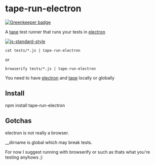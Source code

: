 # tape-run-electron

[![Greenkeeper badge](https://badges.greenkeeper.io/JamesKyburz/tape-run-electron.svg)](https://greenkeeper.io/)

A [tape](https://github.com/substack/tape) test runner that runs your tests in [electron](https://github.com/atom/electron)

[![js-standard-style](https://cdn.rawgit.com/feross/standard/master/badge.svg)](https://github.com/feross/standard)

```
cat tests/*.js | tape-run-electron
```
or
```
browserify tests/*.js | tape-run-electron
```

You need to have [electron](http://npm.im/electron-prebuilt) and [tape](http://npm.im/tape) locally or globally

## Install

npm install tape-run-electron

## Gotchas

electron is not really a browser.

__dirname is global which may break tests.

For now I suggest running with browserify or such as thats what you're
testing anyhows ;)
